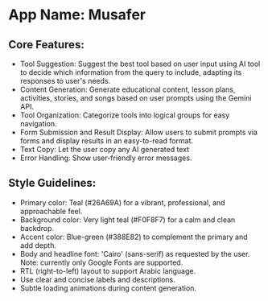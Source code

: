 # **App Name**: Musafer

## Core Features:

- Tool Suggestion: Suggest the best tool based on user input using AI tool to decide which information from the query to include, adapting its responses to user's needs.
- Content Generation: Generate educational content, lesson plans, activities, stories, and songs based on user prompts using the Gemini API.
- Tool Organization: Categorize tools into logical groups for easy navigation.
- Form Submission and Result Display: Allow users to submit prompts via forms and display results in an easy-to-read format.
- Text Copy: Let the user copy any AI generated text
- Error Handling: Show user-friendly error messages.

## Style Guidelines:

- Primary color: Teal (#26A69A) for a vibrant, professional, and approachable feel.
- Background color: Very light teal (#F0F8F7) for a calm and clean backdrop.
- Accent color: Blue-green (#388E82) to complement the primary and add depth.
- Body and headline font: 'Cairo' (sans-serif) as requested by the user. Note: currently only Google Fonts are supported.
- RTL (right-to-left) layout to support Arabic language.
- Use clear and concise labels and descriptions.
- Subtle loading animations during content generation.